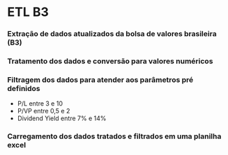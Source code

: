 # ETL B3

### Extração de dados atualizados da bolsa de valores brasileira (B3)
### Tratamento dos dados e conversão para valores numéricos
### Filtragem dos dados para atender aos parâmetros pré definidos
- P/L entre 3 e 10
- P/VP entre 0,5 e 2
- Dividend Yield entre 7% e 14%
### Carregamento dos dados tratados e filtrados em uma planilha excel